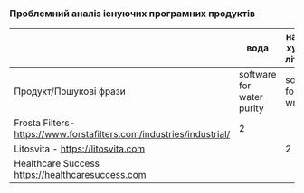 ### Проблемний аналіз існуючих програмних продуктів 

|                                                               			  | вода              				| написання художньої літератури   | стан фізичного здоров'я | Тип ліцензії | Примітка    |
| -----------                                                    		  | -----------                            | -----------       			   | -----------             | -----------  | ----------- |
| Продукт/Пошукові фрази                                         		  | software for water purity		     | software for book writing	        | software for healthcare |               |             |
| Frosta Filters- https://www.forstafilters.com/industries/industrial/        | 2                                      |                   			   |                         | Shareware    |             |
| Litosvita - https://litosvita.com  								  | 						           | 2               			   | 				       | ShareWare  	 |              |
| Healthcare Success https://healthcaresuccess.com                 		  |                   				|                                  |	2				 | Shareware    	 |             |